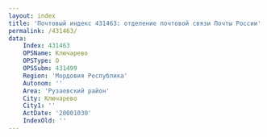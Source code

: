 ```yaml
---
layout: index
title: 'Почтовый индекс 431463: отделение почтовой связи Почты России'
permalink: /431463/
data:
    Index: 431463
    OPSName: Ключарево
    OPSType: О
    OPSSubm: 431499
    Region: 'Мордовия Республика'
    Autonom: ''
    Area: 'Рузаевский район'
    City: Ключарево
    City1: ''
    ActDate: '20001030'
    IndexOld: ''
---
```

